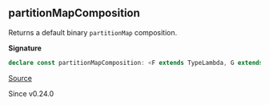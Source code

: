 ## partitionMapComposition

Returns a default binary `partitionMap` composition.

**Signature**

```ts
declare const partitionMapComposition: <F extends TypeLambda, G extends TypeLambda>(F: Covariant<F>, G: Filterable<G>) => <FR, FO, FE, GR, GO, GE, A, B, C>(self: Kind<F, FR, FO, FE, Kind<G, GR, GO, GE, A>>, f: (a: A) => Either.Either<C, B>) => [Kind<F, FR, FO, FE, Kind<G, GR, GO, GE, B>>, Kind<F, FR, FO, FE, Kind<G, GR, GO, GE, C>>]
```

[Source](https://github.com/Effect-TS/effect/tree/main/packages/typeclass/src/Filterable.ts#L40)

Since v0.24.0